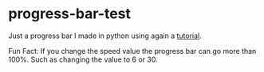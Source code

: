 # progress-bar-test
Just a progress bar I made in python using again a [tutorial](https://youtu.be/0WRMYdOwHYE).

Fun Fact: If you change the speed value the progress bar can go more than 100%. Such as changing the value to 6 or 30.
